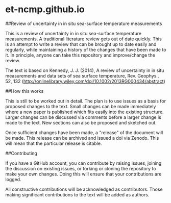 # et-ncmp.github.io

##Review of uncertainty in in situ sea-surface temperature measurements

This is a review of uncertainty in in situ sea-surface temperature measurements. 
A traditional literature review gets out of date quickly. 
This is an attempt to write a review that can be brought up to date easily and regularly, 
while maintaining a history of the changes that have been made to it. In principle, anyone 
can take this repository and improve/change the review.

The text is based on Kennedy, J. J. (2014), A review of uncertainty in in situ measurements 
and data sets of sea surface temperature, Rev. Geophys., 52, 132 
(http://onlinelibrary.wiley.com/doi/10.1002/2013RG000434/abstract)

##How this works

This is still to be worked out in detail. The plan is to use issues as a basis for 
proposed changes to the text. Small changes can be made immediately where a new paper 
is published which fits easily into the existing structure. Larger changes can be discussed 
via comments before a larger change is made to the text. New sections can also be proposed 
and sketched out.

Once sufficient changes have been made, a "release" of the document will be made. This release can 
be archived and issued a doi via Zenodo. This will mean that the particular release is citable.

##Contributing

If you have a GitHub account, you can contribute by raising issues, joining the discussion on 
existing issues, or forking or cloning the repository to make your own changes. Doing this will 
ensure that your contributions are logged.

All constructive contributions will be acknowledged as contributors. Those making significant 
contributions to the text will be added as authors.